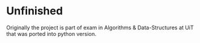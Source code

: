 # Unfinished

Originally the project is part of exam in Algorithms & Data-Structures at UiT that was ported into python version. 

